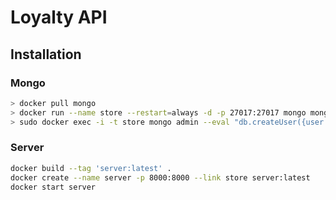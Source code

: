 # Loyalty API

## Installation

### Mongo

```bash
> docker pull mongo
> docker run --name store --restart=always -d -p 27017:27017 mongo mongod --auth
> sudo docker exec -i -t store mongo admin --eval "db.createUser({user:'ybadiss',pwd:'pwd123',roles:[{role:'root',db:'admin'}]})"
```

### Server

```bash
docker build --tag 'server:latest' .
docker create --name server -p 8000:8000 --link store server:latest
docker start server
```
